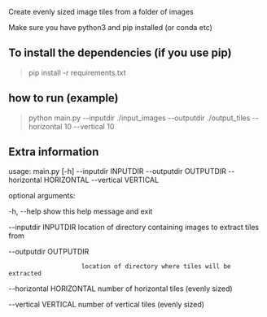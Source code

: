 Create evenly sized image tiles from a folder of images

Make sure you have python3 and pip installed (or conda etc)

## To install the dependencies (if you use pip)
> pip install -r requirements.txt

## how to run (example)
> python main.py --inputdir ./input_images --outputdir ./output_tiles --horizontal 10 --vertical 10

## Extra information
usage: main.py [-h] --inputdir INPUTDIR --outputdir OUTPUTDIR --horizontal HORIZONTAL --vertical VERTICAL

optional arguments:

  -h, --help            show this help message and exit

  --inputdir INPUTDIR   location of directory containing images to extract tiles from

  --outputdir OUTPUTDIR

                        location of directory where tiles will be extracted

  --horizontal HORIZONTAL
                        number of horizontal tiles (evenly sized)

  --vertical VERTICAL   number of vertical tiles (evenly sized)

